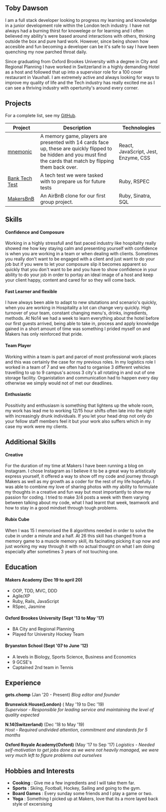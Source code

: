 ## Toby Dawson

I am a full stack developer looking to progress my learning and knowledge in a junior development role within the London tech industry. I have not always had a burning thirst for knowelege or for learning and I often believed my ability's were based around interactions with others, thinking outside the box and pure hard work. However, since being shown how accesible and fun becoming a developer can be it's safe to say I have been quenching my now parched throat daily.

Since graduating from Oxford Brookes University with a degree in City and Regional Planning I have worked in Switzerland in a highly demanding Hotel as a host and followed that up into a supervisor role for a 100 cover restaurant in Vauxhall. I am extremely active and always looking for ways to improve my quality of life and the Tech industry has really excited me as I can see a thriving industry with opertunity's around every corner. 

## Projects

For a complete list, see my [GitHub](https://github.com/tobydawson1?tab=repositories).

| Project   | Description | Technologies |
|---        |---         |---           |
| [mnemonic](https://github.com/tobydawson1/mnemonic) | A memory game, players are presented with 14 cards face up, these are quickly flipped to be hidden and you must find the cards that match by flipping them back over. | React, JavaScript, Jest, Enzyme, CSS |
|[Bank Tech Test](https://github.com/tobydawson1/Bank-Tech-Test)| A tech test we were tasked with to prepare us for future tests | Ruby, RSPEC|
| [MakersBnB](https://github.com/tobydawson1/MakersBNB) | An AirBnB clone for our first group project. | Ruby,  Sinatra, SQL  |

## Skills

#### Confidence and Composure

Working in a highly stressfull and fast paced industry like hospitality really showed me how key staying calm and presenting yourself with confidence is when you are working in a team or when dealing with clients. Sometimes you really don't want to be engaged with a client and just want to do your job but if you were to let your composure slip it becomes apparent so quickly that you don't want to be and you have to show confidence in your ability to do your job in order to portay an ideal image of a host and keep your client happy, content and cared for so they will come back.

#### Fast Learner and flexible

I have always been able to adapt to new situtations and scenario's quickly, when you are working in Hospitality a lot can change very quickly. High turnover of your team, constant changing menu's, drinks, ingredients, methods. At No14 we had a week to learn everything about the hotel before our first guests arrived, being able to take in, process and apply knowledge gained in a short amount of time was something I prided myself on and Makers has only reinforced that pride. 

#### Team Player 

Working within a team is part and parcel of most professional work places and this was certainly the case for my previous roles. In my logistics role I worked in a team of 7 and we often had to organise 3 different vehicles travelling to up to 9 campus's across 3 city's all rotating in and out of one storage facility. Organistation and communication had to happen every day otherwise we simply would not of met our deadlines. 

#### Enthusiastic 

Possitivity and enthusiasm is something that lightens up the whole room, my work has lead me to working 12/15 hour shifts often late into the night with increasingly drunk individuals. If you let your head drop not only do your fellow staff members feel it but your work also suffers which in my case my work were my clients.

## Additional Skills

#### Creative 

For the duration of my time at Makers I have been running a blog on Instagram. I chose Instagram as I believe it to be a great way to artistically express yourself, it offered a way to show off my code and journey through Makers as well as my growth as a coder for the rest of my life hopefully. I was able to combine my love of sharing photos with my ability to formulate my thoughts in a creative and fun way but most importantly to show my passion for coding. I tried to make 3/4 posts a week with them varying between talking about my code, what I had learnt that week, teamwork and how to stay in a good mindset through tough problems. 

#### Rubix Cube

When I was 15 I memorised the 8 algorithms needed in order to solve the cube in under a minute and a half. At 26 this skill has changed from a memory game to a muscle memory skill, its facinating picking it up now and just working my way through it with no actual thought on what I am doing especially after sometimes 3 years of not touching one.

## Education

#### Makers Academy (Dec 19 to april 20)

- OOP, TDD, MVC, DDD
- Agile/XP
- Ruby, Rails, JavaScript
- RSpec, Jasmine

#### Oxford Brookes University (Sept '13 to May '17)

- BA City and Regional Planning
- Played for University Hockey Team

#### Bryanston School (Sept '07 to June '12)

- A levels in Biology, Sports Science, Business and Economics
- 9 GCSE's
- Captained 2nd team in Tennis

## Experience

**gets.chomp** (Jan '20 - Present) 
*Blog editor and founder*

**Brunswick House(London)** ( May '19 to Dec '19)    
*Supervisor - Responsible for leading service and maintaining the level of quality expected*

**N.14(Switzerland)** (Dec '18 to May '19)   
*Host - Required undivided attention, commitment and standards for 5 months*

**Oxford Royale Academy(Oxford)** (May '17 to Sep '17)
*Logistics - Needed self-motivation to get jobs done as we were not heavily managed, we were very much left to figure problems out ourselves*


## Hobbies and Interests

- **Cooking** : Give me a few ingredients and I will take them far. 
- **Sports** : Skiing, Football, Hockey, Sailing and going to the gym. 
- **Board Games** : Every sunday some friends and I play a game or two.
- **Yoga** : Something I picked up at Makers, love that its a more layed back style of excersising
